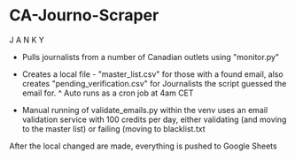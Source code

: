 # CA-Journo-Scraper
J A N K Y

- Pulls journalists from a number of Canadian outlets using "monitor.py"

- Creates a local file - "master_list.csv" for those with a found email, also creates "pending_verification.csv" for Journalists the script guessed the email for.
^ Auto runs as a cron job at 4am CET

- Manual running of validate_emails.py within the venv uses an email validation service with 100 credits per day, either validating (and moving to the master list) or failing (moving to blacklist.txt

After the local changed are made, everything is pushed to Google Sheets
